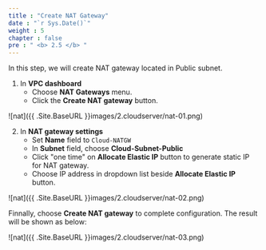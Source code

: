 ```yaml
---
title : "Create NAT Gateway"
date : "`r Sys.Date()`"
weight : 5
chapter : false
pre : " <b> 2.5 </b> "
---
```


In this step, we will create NAT gateway located in Public subnet.

1. In **VPC dashboard**
    + Choose **NAT Gateways** menu.
    + Click the **Create NAT gateway** button.

![nat]({{ .Site.BaseURL }}images/2.cloudserver/nat-01.png)

2. In **NAT gateway settings**
    + Set **Name** field to `Cloud-NATGW`
    + In **Subnet** field, choose **Cloud-Subnet-Public**
    + Click "one time" on **Allocate Elastic IP** button to generate static IP for NAT gateway.
    + Choose IP address in dropdown list beside **Allocate Elastic IP** button.

![nat]({{ .Site.BaseURL }}images/2.cloudserver/nat-02.png)

  Finnally, choose **Create NAT gateway** to complete configuration. The result will be shown as below:

![nat]({{ .Site.BaseURL }}images/2.cloudserver/nat-03.png)
